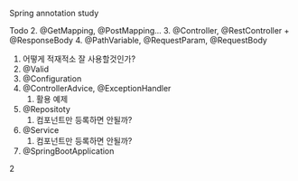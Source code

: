
Spring annotation study





Todo
2. @GetMapping, @PostMapping... 
3. @Controller, @RestController + @ResponseBody
4. @PathVariable, @RequestParam, @RequestBody
   1. 어떻게 적재적소 잘 사용할것인가?
5. @Valid
6. @Configuration
7. @ControllerAdvice, @ExceptionHandler
   1. 활용 예제
8. @Repositoty
   1. 컴포넌트만 등록하면 안될까?
8. @Service
   1. 컴포넌트만 등록하면 안될까?
9. @SpringBootApplication

2
